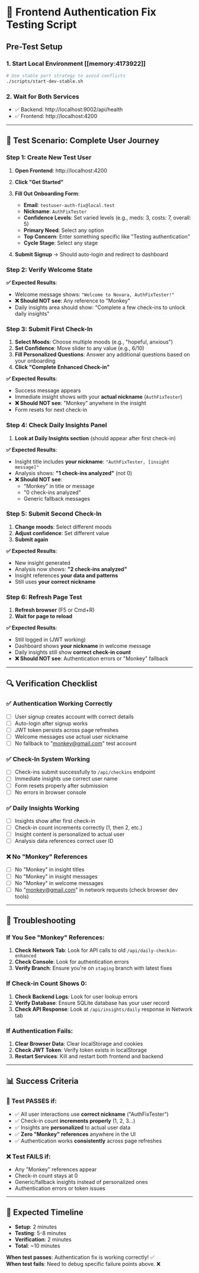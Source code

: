 # 🧪 Frontend Authentication Fix Testing Script

## Pre-Test Setup

### 1. Start Local Environment [[memory:4173922]]
```bash
# Use stable port strategy to avoid conflicts
./scripts/start-dev-stable.sh
```

### 2. Wait for Both Services
- ✅ Backend: http://localhost:9002/api/health
- ✅ Frontend: http://localhost:4200

---

## 🎯 Test Scenario: Complete User Journey

### Step 1: Create New Test User
1. **Open Frontend**: http://localhost:4200
2. **Click "Get Started"** 
3. **Fill Out Onboarding Form**:
   - **Email**: `testuser-auth-fix@local.test`
   - **Nickname**: `AuthFixTester` 
   - **Confidence Levels**: Set varied levels (e.g., meds: 3, costs: 7, overall: 5)
   - **Primary Need**: Select any option
   - **Top Concern**: Enter something specific like "Testing authentication"
   - **Cycle Stage**: Select any stage

4. **Submit Signup** → Should auto-login and redirect to dashboard

### Step 2: Verify Welcome State
**✅ Expected Results**:
- Welcome message shows: `"Welcome to Novara, AuthFixTester!"`
- **❌ Should NOT see**: Any reference to "Monkey"
- Daily insights area should show: "Complete a few check-ins to unlock daily insights"

### Step 3: Submit First Check-In
1. **Select Moods**: Choose multiple moods (e.g., "hopeful, anxious")
2. **Set Confidence**: Move slider to any value (e.g., 6/10)
3. **Fill Personalized Questions**: Answer any additional questions based on your onboarding
4. **Click "Complete Enhanced Check-in"**

**✅ Expected Results**:
- Success message appears
- Immediate insight shows with your **actual nickname** (`AuthFixTester`)
- **❌ Should NOT see**: "Monkey" anywhere in the insight
- Form resets for next check-in

### Step 4: Check Daily Insights Panel  
1. **Look at Daily Insights section** (should appear after first check-in)

**✅ Expected Results**:
- Insight title includes **your nickname**: `"AuthFixTester, [insight message]"`
- Analysis shows: **"1 check-ins analyzed"** (not 0)
- **❌ Should NOT see**: 
  - "Monkey" in title or message
  - "0 check-ins analyzed"
  - Generic fallback messages

### Step 5: Submit Second Check-In
1. **Change moods**: Select different moods  
2. **Adjust confidence**: Set different value
3. **Submit again**

**✅ Expected Results**:
- New insight generated
- Analysis now shows: **"2 check-ins analyzed"**  
- Insight references **your data and patterns**
- Still uses **your correct nickname**

### Step 6: Refresh Page Test
1. **Refresh browser** (F5 or Cmd+R)
2. **Wait for page to reload**

**✅ Expected Results**:
- Still logged in (JWT working)
- Dashboard shows **your nickname** in welcome message
- Daily insights still show **correct check-in count**
- **❌ Should NOT see**: Authentication errors or "Monkey" fallback

---

## 🔍 Verification Checklist

### ✅ Authentication Working Correctly
- [ ] User signup creates account with correct details
- [ ] Auto-login after signup works
- [ ] JWT token persists across page refreshes
- [ ] Welcome messages use actual user nickname
- [ ] No fallback to "monkey@gmail.com" test account

### ✅ Check-In System Working  
- [ ] Check-ins submit successfully to `/api/checkins` endpoint
- [ ] Immediate insights use correct user name
- [ ] Form resets properly after submission
- [ ] No errors in browser console

### ✅ Daily Insights Working
- [ ] Insights show after first check-in
- [ ] Check-in count increments correctly (1, then 2, etc.)
- [ ] Insight content is personalized to actual user
- [ ] Analysis data references correct user ID

### ❌ No "Monkey" References
- [ ] No "Monkey" in insight titles
- [ ] No "Monkey" in insight messages  
- [ ] No "Monkey" in welcome messages
- [ ] No "monkey@gmail.com" in network requests (check browser dev tools)

---

## 🚨 Troubleshooting

### If You See "Monkey" References:
1. **Check Network Tab**: Look for API calls to old `/api/daily-checkin-enhanced` 
2. **Check Console**: Look for authentication errors
3. **Verify Branch**: Ensure you're on `staging` branch with latest fixes

### If Check-in Count Shows 0:
1. **Check Backend Logs**: Look for user lookup errors
2. **Verify Database**: Ensure SQLite database has your user record
3. **Check API Response**: Look at `/api/insights/daily` response in Network tab

### If Authentication Fails:
1. **Clear Browser Data**: Clear localStorage and cookies
2. **Check JWT Token**: Verify token exists in localStorage
3. **Restart Services**: Kill and restart both frontend and backend

---

## 📊 Success Criteria

### 🎉 Test PASSES if:
- ✅ All user interactions use **correct nickname** ("AuthFixTester")
- ✅ Check-in count **increments properly** (1, 2, 3...)
- ✅ Insights are **personalized** to actual user data
- ✅ **Zero "Monkey" references** anywhere in the UI
- ✅ Authentication works **consistently** across page refreshes

### ❌ Test FAILS if:
- Any "Monkey" references appear
- Check-in count stays at 0
- Generic/fallback insights instead of personalized ones
- Authentication errors or token issues

---

## 🎯 Expected Timeline
- **Setup**: 2 minutes
- **Testing**: 5-8 minutes  
- **Verification**: 2 minutes
- **Total**: ~10 minutes

**When test passes**: Authentication fix is working correctly! ✅  
**When test fails**: Need to debug specific failure points above. ❌ 
